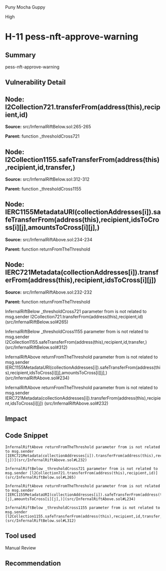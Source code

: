 Puny Mocha Guppy

High

# H-11 pess-nft-approve-warning

## Summary

pess-nft-approve-warning

## Vulnerability Detail
## Node: l2Collection721.transferFrom(address(this),recipient,id)

**Source:** src/InfernalRiftBelow.sol:265-265

**Parent:** function _thresholdCross721


## Node: l2Collection1155.safeTransferFrom(address(this),recipient,id,transfer,)

**Source:** src/InfernalRiftBelow.sol:312-312

**Parent:** function _thresholdCross1155


## Node: IERC1155MetadataURI(collectionAddresses[i]).safeTransferFrom(address(this),recipient,idsToCross[i][j],amountsToCross[i][j],)

**Source:** src/InfernalRiftAbove.sol:234-234

**Parent:** function returnFromTheThreshold


## Node: IERC721Metadata(collectionAddresses[i]).transferFrom(address(this),recipient,idsToCross[i][j])

**Source:** src/InfernalRiftAbove.sol:232-232

**Parent:** function returnFromTheThreshold





InfernalRiftBelow _thresholdCross721 parameter from is not related to msg.sender l2Collection721.transferFrom(address(this),recipient,id) (src/InfernalRiftBelow.sol#265)

InfernalRiftBelow _thresholdCross1155 parameter from is not related to msg.sender l2Collection1155.safeTransferFrom(address(this),recipient,id,transfer,) (src/InfernalRiftBelow.sol#312)

InfernalRiftAbove returnFromTheThreshold parameter from is not related to msg.sender IERC1155MetadataURI(collectionAddresses[i]).safeTransferFrom(address(this),recipient,idsToCross[i][j],amountsToCross[i][j],) (src/InfernalRiftAbove.sol#234)

InfernalRiftAbove returnFromTheThreshold parameter from is not related to msg.sender IERC721Metadata(collectionAddresses[i]).transferFrom(address(this),recipient,idsToCross[i][j]) (src/InfernalRiftAbove.sol#232)

## Impact

## Code Snippet

```solidity
InfernalRiftAbove returnFromTheThreshold parameter from is not related to msg.sender [IERC721Metadata(collectionAddresses[i]).transferFrom(address(this),recipient,idsToCross[i][j])](src/InfernalRiftAbove.sol#L232)

```

```solidity
InfernalRiftBelow _thresholdCross721 parameter from is not related to msg.sender [l2Collection721.transferFrom(address(this),recipient,id)](src/InfernalRiftBelow.sol#L265)

```

```solidity
InfernalRiftAbove returnFromTheThreshold parameter from is not related to msg.sender [IERC1155MetadataURI(collectionAddresses[i]).safeTransferFrom(address(this),recipient,idsToCross[i][j],amountsToCross[i][j],)](src/InfernalRiftAbove.sol#L234)

```

```solidity
InfernalRiftBelow _thresholdCross1155 parameter from is not related to msg.sender [l2Collection1155.safeTransferFrom(address(this),recipient,id,transfer,)](src/InfernalRiftBelow.sol#L312)

```

## Tool used

Manual Review

## Recommendation



